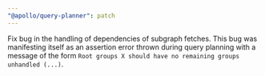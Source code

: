 ```yaml
---
"@apollo/query-planner": patch
---
```


Fix bug in the handling of dependencies of subgraph fetches. This bug was manifesting itself as an assertion error
thrown during query planning with a message of the form `Root groups X should have no remaining groups unhandled (...)`.
  